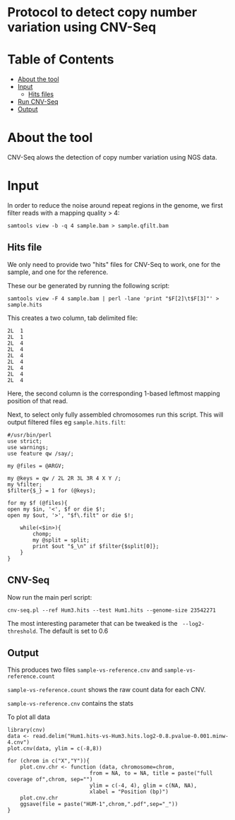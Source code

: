 # Protocol to detect copy number variation using CNV-Seq

# Table of Contents
* [About the tool](#about-the-tool)
* [Input](#input)
  * [Hits files](#hits-file)
* [Run CNV-Seq](#cnv-seq)
* [Output](#output)

# About the tool

CNV-Seq alows the detection of copy number variation using NGS data.

# Input

In order to reduce the noise around repeat regions in the genome, we first filter reads with a mapping quality > 4: 

`samtools view -b -q 4 sample.bam > sample.qfilt.bam`

## Hits file
We only need to provide two "hits" files for CNV-Seq to work, one for the sample, and one for the reference. 

These our be generated by running the following script: 

`samtools view -F 4 sample.bam | perl -lane 'print "$F[2]\t$F[3]"' > sample.hits` 

This creates a two column, tab delimited file:

```
2L	1
2L	1
2L	4
2L	4
2L	4
2L	4
2L	4
2L	4
2L	4 
```

Here, the second column is the corresponding 1-based leftmost mapping position of that read.


Next, to select only fully assembled chromosomes run this script. This will output filtered files eg `sample.hits.filt`:

```{perl}
#/usr/bin/perl
use strict;
use warnings;
use feature qw /say/;

my @files = @ARGV;

my @keys = qw / 2L 2R 3L 3R 4 X Y /;
my %filter;
$filter{$_} = 1 for (@keys);

for my $f (@files){
open my $in, '<', $f or die $!;
open my $out, '>', "$f\.filt" or die $!;

    while(<$in>){
        chomp;
        my @split = split;
        print $out "$_\n" if $filter{$split[0]};
    }
}
```

## CNV-Seq
Now run the main perl script: 

`cnv-seq.pl --ref Hum3.hits --test Hum1.hits --genome-size 23542271`

The most interesting parameter that can be tweaked is the `	--log2-threshold`. The default is set to 0.6

## Output

This produces two files `sample-vs-reference.cnv` and `sample-vs-reference.count`

`sample-vs-reference.count` shows the raw count data for each CNV. 

`sample-vs-reference.cnv` contains the stats 

To plot all data
```{R}
library(cnv)
data <- read.delim("Hum1.hits-vs-Hum3.hits.log2-0.8.pvalue-0.001.minw-4.cnv")
plot.cnv(data, ylim = c(-8,8))
```

```{R}
for (chrom in c("X","Y")){
	plot.cnv.chr <- function (data, chromosome=chrom,
	                      from = NA, to = NA, title = paste("full coverage of",chrom, sep="")
	                      ylim = c(-4, 4), glim = c(NA, NA),
	                      xlabel = "Position (bp)")
	plot.cnv.chr
	ggsave(file = paste("HUM-1",chrom,".pdf",sep="_"))
}
```
						  
